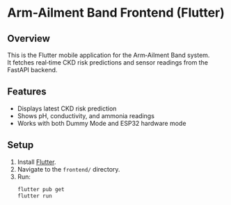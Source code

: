 # Arm-Ailment Band Frontend (Flutter)

## Overview
This is the Flutter mobile application for the Arm‑Ailment Band system.  
It fetches real‑time CKD risk predictions and sensor readings from the FastAPI backend.

## Features
- Displays latest CKD risk prediction
- Shows pH, conductivity, and ammonia readings
- Works with both Dummy Mode and ESP32 hardware mode

## Setup

1. Install [Flutter](https://docs.flutter.dev/get-started/install).
2. Navigate to the `frontend/` directory.
3. Run:
   ```bash
   flutter pub get
   flutter run
